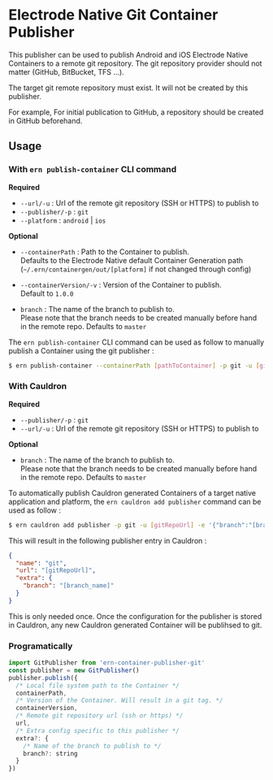 # Electrode Native Git Container Publisher

This publisher can be used to publish Android and iOS Electrode Native Containers to a remote git repository. The git repository provider should not matter (GitHub, BitBucket, TFS ...).

The target git remote repository must exist. It will not be created by this publisher.

For example, For initial publication to GitHub, a repository should be created in GitHub beforehand.

## Usage

### **With `ern publish-container` CLI command**

**Required**

- `--url/-u` : Url of the remote git repository (SSH or HTTPS) to publish to
- `--publisher/-p` : `git`
- `--platform` : `android` | `ios`

**Optional**

- `--containerPath` : Path to the Container to publish.  
Defaults to the Electrode Native default Container Generation path (`~/.ern/containergen/out/[platform]` if not changed through config)

- `--containerVersion/-v` : Version of the Container to publish.  
Default to `1.0.0`

- `branch` : The name of the branch to publish to.  
Please note that the branch needs to be created manually before hand in the remote repo.
Defaults to `master`

 The `ern publish-container` CLI command can be used as follow to manually publish a Container using the git publisher :

```bash
$ ern publish-container --containerPath [pathToContainer] -p git -u [gitRepoUrl] -v [containerVersion] ---platform [android|ios] -e '{"branch":"[branch_name]"}'
```

### **With Cauldron**

**Required**

- `--publisher/-p` : `git`
- `--url/-u` : Url of the remote git repository (SSH or HTTPS) to publish to

**Optional**

- `branch` : The name of the branch to publish to.  
Please note that the branch needs to be created manually before hand in the remote repo.
Defaults to `master`

To automatically publish Cauldron generated Containers of a target native application and platform, the `ern cauldron add publisher` command can be used as follow :

```bash
$ ern cauldron add publisher -p git -u [gitRepoUrl] -e '{"branch":"[branch_name]"}'
```

This will result in the following publisher entry in Cauldron :

```json
{
  "name": "git",
  "url": "[gitRepoUrl]",
  "extra": {
    "branch": "[branch_name]"
  }
}
```

This is only needed once. Once the configuration for the publisher is stored in Cauldron, any new Cauldron generated Container will be publihsed to git.

### **Programatically**

```js
import GitPublisher from 'ern-container-publisher-git'
const publisher = new GitPublisher()
publisher.publish({
  /* Local file system path to the Container */
  containerPath,
  /* Version of the Container. Will result in a git tag. */
  containerVersion,
  /* Remote git repository url (ssh or https) */
  url,
  /* Extra config specific to this publisher */
  extra?: {
    /* Name of the branch to publish to */
    branch?: string
  }
})
```

